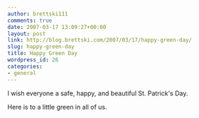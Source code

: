 ```yaml
---
author: brettski111
comments: true
date: 2007-03-17 13:09:27+00:00
layout: post
link: http://blog.brettski.com/2007/03/17/happy-green-day/
slug: happy-green-day
title: Happy Green Day
wordpress_id: 26
categories:
- general
---
```


I wish everyone a safe, happy, and beautiful St. Patrick's Day.

Here is to a little green in all of us.  <clank>
